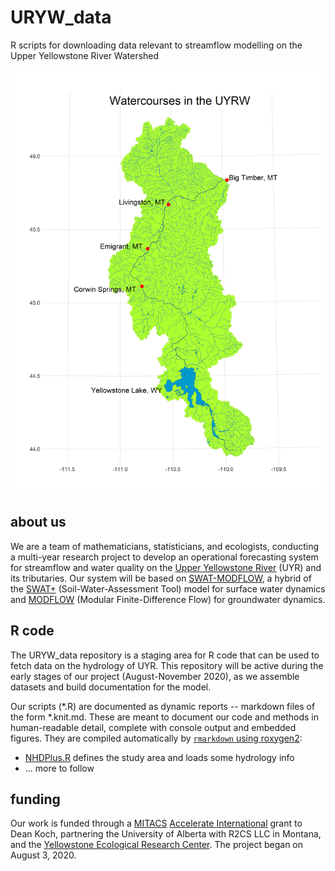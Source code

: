 # URYW_data
R scripts for downloading data relevant to streamflow modelling on the Upper Yellowstone River Watershed

![flowlines of the Upper Yellowstone and tributaries](https://raw.githubusercontent.com/deankoch/URYW_data/master/graphics/uyrw_flowlines.png)

## about us

We are a team of mathematicians, statisticians, and ecologists, conducting a multi-year research project to develop an operational forecasting system for streamflow and water quality on the [Upper Yellowstone River](http://fwp.mt.gov/mtoutdoors/images/Storyimages/2017/UpperYellowstoneMap.jpg) (UYR) and its tributaries. Our system will be based on [SWAT-MODFLOW](https://www.sciencedirect.com/science/article/abs/pii/S136481521930893X?via%3Dihub), a hybrid of the [SWAT+](https://swatplus.gitbook.io/docs/) (Soil-Water-Assessment Tool) model for surface water dynamics and [MODFLOW](https://www.usgs.gov/mission-areas/water-resources/science/modflow-and-related-programs?qt-science_center_objects=0#qt-science_center_objects) (Modular Finite-Difference Flow) for groundwater dynamics. 

## R code

The URYW_data repository is a staging area for R code that can be used to fetch data on the hydrology of UYR. This repository will be active during the early stages of our project (August-November 2020), as we assemble datasets and build documentation for the model.

Our scripts (\*.R) are documented as dynamic reports -- markdown files of the form \*.knit.md. These are meant to document our code and methods in human-readable detail, complete with console output and embedded figures. They are compiled automatically by [`rmarkdown` using roxygen2](https://rmarkdown.rstudio.com/articles_report_from_r_script.html):

* [NHDPlus.R](https://github.com/deankoch/URYW_data/blob/master/NHDPlus.knit.md) defines the study area and loads some hydrology info
* ... more to follow

## funding

Our work is funded through a [MITACS](https://www.mitacs.ca/en/about) [Accelerate International](https://www.mitacs.ca/en/programs/accelerate/mitacs-accelerate-international) grant to Dean Koch, partnering the University of Alberta with R2CS LLC in Montana, and the [Yellowstone Ecological Research Center](https://www.yellowstoneresearch.org/yerc-lab). The project began on August 3, 2020.

